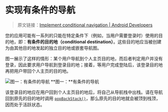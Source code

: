 # 实现有条件的导航
> 原文链接：[Implement conditional navigation  |  Android Developers](https://developer.android.google.cn/topic/libraries/architecture/navigation/navigation-conditional)

您的应用可能有一系列的只能在特定条件下（例如，当用户需要登录时）使用的目的地，即：**有条件的目的地（conditional destination）**。这些目的地应当被创建为由其他目的地发起的独立目的地或嵌套导航图。

图一展示了这样的情形：某个用户导航到个人主页目的地，而后者判定用户并没有登录，因此要求用户导航到登录目的地；接着，等用户完成登陆后，该登录目的地再把用户带回个人主页的目的地。

![图一：有条件的导航](https://developer.android.google.cn/images/topic/libraries/architecture/navigation-conditional-graph.png?hl=zh-cn)
**图一：**有条件的导航

该登录目的地应在用户回到个人主页目的地后，将自己从导航栈中出栈。请在导航回到原先的目的地时调用 [`popBackStack()`](https://developer.android.google.cn/reference/androidx/navigation/NavController.html?hl=zh-cn#popBackStack())，那么原先的目的地就会被顶到栈顶，因而处于活跃状态。

